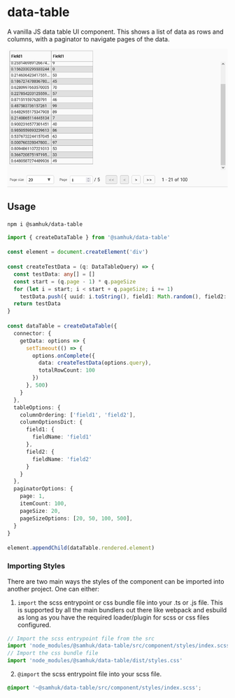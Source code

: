 # data-table

A vanilla JS data table UI component. This shows a list of data as rows and columns, with a paginator to navigate pages of the data.

![sc1](img/sc1.png)

## Usage

`npm i @samhuk/data-table`

```typescript
import { createDataTable } from '@samhuk/data-table'

const element = document.createElement('div')

const createTestData = (q: DataTableQuery) => {
  const testData: any[] = []
  const start = (q.page - 1) * q.pageSize
  for (let i = start; i < start + q.pageSize; i += 1)
    testData.push({ uuid: i.toString(), field1: Math.random(), field2: Math.round(Math.random() * 100) })
  return testData
}

const dataTable = createDataTable({
  connector: {
    getData: options => {
      setTimeout(() => {
        options.onComplete({
          data: createTestData(options.query),
          totalRowCount: 100
        })
      }, 500)
    }
  },
  tableOptions: {
    columnOrdering: ['field1', 'field2'],
    columnOptionsDict: {
      field1: {
        fieldName: 'field1'
      },
      field2: {
        fieldName: 'field2'
      }
    }
  },
  paginatorOptions: {
    page: 1,
    itemCount: 100,
    pageSize: 20,
    pageSizeOptions: [20, 50, 100, 500],
  }
}

element.appendChild(dataTable.rendered.element)
```

### Importing Styles

There are two main ways the styles of the component can be imported into another project. One can either:

1. `import` the scss entrypoint or css bundle file into your .ts or .js file. This is supported by all the main bundlers out there like webpack and esbuild as long as you have the required loader/plugin for scss or css files configured.
  ```typescript
  // Import the scss entrypoint file from the src
  import 'node_modules/@samhuk/data-table/src/component/styles/index.scss'
  // Import the css bundle file
  import 'node_modules/@samhuk/data-table/dist/styles.css'
  ```
2. `@import` the scss entrypoint file into your scss file.
  ```scss
  @import '~@samhuk/data-table/src/component/styles/index.scss';
  ```
